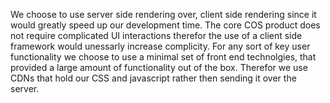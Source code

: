 We choose to use server side rendering over, client side rendering since it would greatly speed up our development time.
The core COS product does not require complicated UI interactions therefor the use of a client side framework would
unessarly increase complicity.
For any sort of key user functionality we choose to use a minimal set of front end technolgies, that provided a large amount of
functionality out of the box. Therefor we use CDNs that hold our CSS and javascript rather then sending it over the server.
